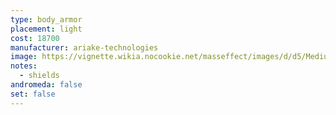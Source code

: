 ```yaml
---
type: body_armor
placement: light
cost: 18700
manufacturer: ariake-technologies
image: https://vignette.wikia.nocookie.net/masseffect/images/d/d5/Medium-human-Mercenary.png/revision/latest/scale-to-width-down/160?cb=20100209162437
notes:
  - shields
andromeda: false
set: false
---
```

